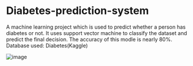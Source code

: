 # Diabetes-prediction-system
A machine learning project which is used to predict whether a person has diabetes or not.
It uses support vector machine to classify the dataset and predict the final decision. 
The accuracy of this modle is nearly 80%.
Database used:
Diabetes(Kaggle)

![image](https://github.com/user-attachments/assets/4f883398-cb38-48d7-afe7-75f1bee3e481)

